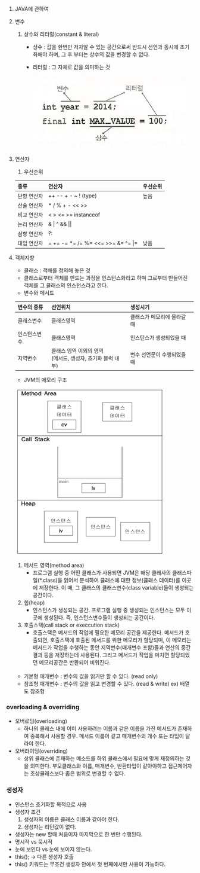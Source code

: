 1. JAVA에 관하여
1. 변수
   1. 상수와 리터럴(constant & literal)
      - 상수 : 값을 한번만 저자알 수 있는 공간으로써 반드시 선언과 동시에 초기화해야 하며, 그 후 부터는 상수의 값을 변경할 수 없다.
      - 리터럴 : 그 자체로 값을 의미하는 것
      
         ![](/img/java1.PNG)
1. 연산자
   1. 우선순위
   
   종류 | 연산자 | 우선순위
   ---- | ---- | ----
   단항 연산자 | ++ -- + - ~ ! (type) | 높음
   산술 연산자 | * / % + - << >>
   비교 연산자 | < > <= >= instanceof
   논리 연산자 | & \| ^  && \|\|
   삼항 연산자 | ?:
   대입 연산자 | = += -= *= /= %= <<= >>= &= ^=  \|= | 낮음
   
1. 객체지향
   * 클래스 : 객체를 정의해 놓은 것
   * 클래스로부터 객체를 만드는 과정을 인스턴스화라고 하며 그로부터 만들어진 객체를 그 클래스의 인스턴스라고 한다.
   * 변수와 메서드
   
   변수의 종류 | 선언위치 | 생성시기
   ---- | ---- | ----
   클래스변수 | 클래스영역 | 클래스가 메모리에 올라갈 때
   인스턴스변수 | 클래스영역 | 인스턴스가 생성되었을 때
   지역변수 | 클래스 영역 이외의 영역<br>(메서드, 생성자, 초기화 블럭 내부) | 변수 선언문이 수행되었을 때
   
   * JVM의 메모리 구조
   
   ![](/img/java2.png)
   
   1. 메서드 영역(method area)
      - 프로그램 실행 중 어떤 클래스가 사용되면 JVM은 해당 클래사의 클래스파일(*.class)을 읽어서 분석하여 클래스에 대한 정보(클래스 데이터)를 이곳에 저장한다. 이 때, 그 클래스의 클래스변수(class variable)들이 생성되는 공간이다.
   1. 힙(heap)
      - 인스턴스가 생성되는 공간. 프로그램 실행 중 생성되는 인스턴스는 모두 이곳에 생성된다. 즉, 인스턴스변수들이 생성되는 공간이다.
   1. 호출스택(call stack or execcution stack)
      - 호출스택은 메서드의 작업에 필요한 메모리 공간을 제공한다. 메서드가 호출되면, 호출스택에 호출된 메서드를 위한 메모리가 할당되며, 이 메모리는 메서드가 작업을 수행하는 동안 지역변수(매개변수 포함)들과 연산의 중간결과 등을 저장하는데 사용된다. 그리고 메서드가 작업을 마치면 할당되었던 메모리공간은 반환되어 비워진다.
   </br>
   
   * 기본형 매개변수 : 변수의 값을 읽기만 할 수 있다. (read only)
   * 참조형 매개변수 : 변수의 값을 읽고 변경할 수 있다. (read & write) ex) 배열도 참조형

### overloading & overriding
* 오버로딩(overloading)
   - 하나의 클래스 내에 이미 사용하려는 이름과 같은 이름을 가진 메서드가 존재하여 중복해서 사용할 경우. 메서드 이름이 같고 매개변수의 개수 또는 타입이 달라야 한다.
* 오버라이딩(overriding)
   - 상위 클래스에 존재하는 메소드를 하위 클래스에서 필요에 맞게 재정의하는 것을 의미한다. 부모클래스와 이름, 매개변수, 반환타입이 같아야하고 접근제어자는 조상클래스보다 좁은 범위로 변경할 수 없다.
   
### 생성자

* 인스턴스 초기화할 목적으로 사용
* 생성자 조건
   1. 생성자의 이름은 클래스 이름과 같아야 한다.
   1. 생성자는 리턴값이 없다.
* 생성자는 new 할때 처음이자 마지막으로 한 번만 수행된다.
* 명시적 vs 묵시적
* 눈에 보인다 vs 눈에 보이지 않는다.
* this();  -> 다른 생성자 호출
* this() 키워드는 무조건 생성자 안에서 첫 번째에서만 사용이 가능하다.
